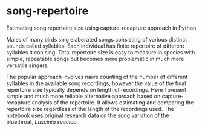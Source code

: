 # song-repertoire
Estimating song repertoire size using capture-recapture approach in Python

Males of many birds sing elaborated songs consisting of various distinct sounds called syllables. Each individual has finite repertoire of different syllables it can sing. Total repertoire size is easy to measure in species with simple, repeatable songs but becomes more problematic in much more versatile singers.

The popular approach involves naïve counting of the number of different syllables in the available song recordings, however the value of the final repertoire size typically depends on length of recordings. Here I present simple and much more reliable alternative approach based on capture-recapture analysis of the repertoire. It allows estimating and comparing the repertoire size regardless of the length of the recordings used.  The notebook uses original research data on the song variation of the bluethroat, *Luscinia svecica*.
